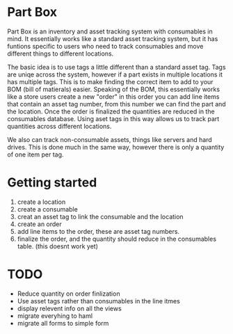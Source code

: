 # Part Box

Part Box is an inventory and asset tracking system with consumables in mind. It essentially works like a standard asset tracking system, but it has funtions specific to
users who need to track consumables and move different things to different locations.

The basic idea is to use tags a little different than a standard asset tag. Tags are uniqe across the system, however if a part exists in multiple locations
it has multiple tags. This is to make finding the correct item to add to your BOM (bill of matierals) easier. Speaking of the BOM, this essentially works like a store
users create a new "order" in this order you can add line items that contain an asset tag number, from this number we can find the part and the location. Once the order is finalized the quantities are reduced in the consumables database. Using aset tags in this way allows us to track part quantities across different locations.

We also can track non-consumable assets, things like servers and hard drives. This is done much in the same way, however there is only a quantity of one item per tag.


# Getting started
1. create a location
2. create a consumable
3. creat an asset tag to link the consumable and the location
4. create an order
5. add line items to the order, these are asset tag numbers.
6. finalize the order, and the quantity should reduce in the consumables table. (this doesnt work yet)

# TODO

- Reduce quantity on order finlization
- Use asset tags rather than consumables in the line itmes
- display relevent info on all the views
- migrate everyhing to haml
- migrate all forms to simple form
